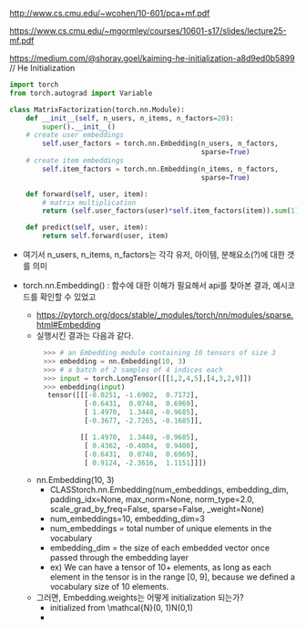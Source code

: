 http://www.cs.cmu.edu/~wcohen/10-601/pca+mf.pdf

https://www.cs.cmu.edu/~mgormley/courses/10601-s17/slides/lecture25-mf.pdf

https://medium.com/@shoray.goel/kaiming-he-initialization-a8d9ed0b5899 // He Initialization



```python
import torch
from torch.autograd import Variable

class MatrixFactorization(torch.nn.Module):
    def __init__(self, n_users, n_items, n_factors=20):
        super().__init__()
	# create user embeddings
        self.user_factors = torch.nn.Embedding(n_users, n_factors,
                                               sparse=True)
	# create item embeddings
        self.item_factors = torch.nn.Embedding(n_items, n_factors,
                                               sparse=True)

    def forward(self, user, item):
    	# matrix multiplication
        return (self.user_factors(user)*self.item_factors(item)).sum(1)

    def predict(self, user, item):
        return self.forward(user, item)
```
- 여기서 n_users, n_items, n_factors는 각각 유저, 아이템, 분해요소(?)에 대한 갯를 의미
- torch.nn.Embedding() : 함수에 대한 이해가 필요해서 api를 찾아본 결과, 예시코드를 확인할 수 있었고
  - https://pytorch.org/docs/stable/_modules/torch/nn/modules/sparse.html#Embedding
  - 실행시킨 결과는 다음과 같다.
  
  ```python
       >>> # an Embedding module containing 10 tensors of size 3
       >>> embedding = nn.Embedding(10, 3)
       >>> # a batch of 2 samples of 4 indices each
       >>> input = torch.LongTensor([[1,2,4,5],[4,3,2,9]])
       >>> embedding(input)
        tensor([[[-0.0251, -1.6902,  0.7172],
                 [-0.6431,  0.0748,  0.6969],
                 [ 1.4970,  1.3448, -0.9685],
                 [-0.3677, -2.7265, -0.1685]],

                [[ 1.4970,  1.3448, -0.9685],
                 [ 0.4362, -0.4004,  0.9400],
                 [-0.6431,  0.0748,  0.6969],
                 [ 0.9124, -2.3616,  1.1151]]])
    ```
    - nn.Embedding(10, 3)
      - CLASStorch.nn.Embedding(num_embeddings, embedding_dim, padding_idx=None, max_norm=None, norm_type=2.0, scale_grad_by_freq=False, sparse=False, _weight=None)
      - num_embeddings=10, embedding_dim=3
      - num_embeddings = total number of unique elements in the vocabulary
      - embedding_dim = the size of each embedded vector once passed through the embedding layer
      - ex) We can have a tensor of 10+ elements, as long as each element in the tensor is in the range [0, 9], because we defined a vocabulary size of 10 elements.
    - 그러면, Embedding.weights는 어떻게 initialization 되는가?
       - initialized from \mathcal{N}(0, 1)N(0,1)
       - 
    
    
    
